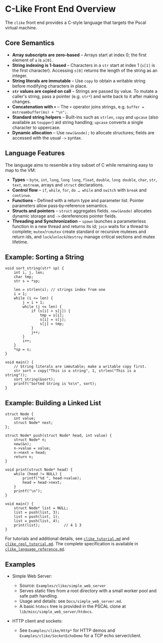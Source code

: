 # C-Like Front End Overview

The `clike` front end provides a C-style language that targets the
Pscal virtual machine.

## Core Semantics

- **Array subscripts are zero-based** – Arrays start at index 0; the first
  element of `a` is `a[0]`.
- **String indexing is 1-based** – Characters in a `str` start at index 1
  (`s[1]` is the first character). Accessing `s[0]` returns the length of the
  string as an integer.
- **String literals are immutable** – Use `copy` to obtain a writable
  string before modifying characters in place.
- **`str` values are copied on call** – Strings are passed by value. To
  mutate a caller's string, pass a pointer (e.g. `str*`) and write back to
  it after making changes.
- **Concatenation with `+`** – The `+` operator joins strings, e.g.
  `buffer = mstreambuffer(ms) + "\n";`.
- **Standard string helpers** – Built-ins such as `strlen`, `copy` and
  `upcase` (also available as `toupper`) aid string handling; `upcase`
  converts a single character to uppercase.
- **Dynamic allocation** – Use `new(&node);` to allocate structures;
  fields are accessed with the usual `->` syntax.

## Language Features

The language aims to resemble a tiny subset of C while remaining easy to map
to the VM:

- **Types** – `byte`, `int`, `long`, `long long`, `float`, `double`,
  `long double`, `char`, `str`, `text`, `mstream`, arrays and `struct`
  declarations.
- **Control flow** – `if`, `while`, `for`, `do … while` and `switch` with
  `break` and `continue`.
- **Functions** – Defined with a return type and parameter list. Pointer
  parameters allow pass‑by‑reference semantics.
- **Structs and pointers** – `struct` aggregates fields. `new(&node)` allocates
  dynamic storage and `->` dereferences pointer fields.
- **Threading and Synchronization** – `spawn` launches a parameterless function in a new thread and returns its id; `join` waits for a thread to complete; `mutex`/`rcmutex` create standard or recursive mutexes and return ids, and `lock`/`unlock`/`destroy` manage critical sections and mutex lifetime.

## Example: Sorting a String

```clike
void sort_string(str* sp) {
    int i, j, len;
    char tmp;
    str s = *sp;

    len = strlen(s); // strings index from one
    i = 1;
    while (i <= len) {
        j = i + 1;
        while (j <= len) {
            if (s[i] > s[j]) {
                tmp = s[i];
                s[i] = s[j];
                s[j] = tmp;
            }
            j++;
        }
        i++;
    }
    *sp = s;
}

void main() {
    // String literals are immutable; make a writable copy first.
    str sort = copy("This is a string", 1, strlen("This is a string"));
    sort_string(&sort);
    printf("Sorted String is %s\n", sort);
}

```

## Example: Building a Linked List

```clike
struct Node {
    int value;
    struct Node* next;
};

struct Node* push(struct Node* head, int value) {
    struct Node* n;
    new(&n);
    n->value = value;
    n->next = head;
    return n;
}

void print(struct Node* head) {
    while (head != NULL) {
        printf("%d ", head->value);
        head = head->next;
    }
    printf("\n");
}

void main() {
    struct Node* list = NULL;
    list = push(list, 3);
    list = push(list, 1);
    list = push(list, 4);
    print(list);           // 4 1 3
}

```

For tutorials and additional details, see
[`clike_tutorial.md`](clike_tutorial.md) and
[`clike_repl_tutorial.md`](clike_repl_tutorial.md). The complete
specification is available in
[`clike_language_reference.md`](clike_language_reference.md).

## Examples

- Simple Web Server:
  - Source: `Examples/clike/simple_web_server`
  - Serves static files from a root directory with a small worker pool and safe path handling.
  - Usage and details: see `Docs/simple_web_server.md`.
  - A basic `htdocs` tree is provided in the PSCAL clone at `lib/misc/simple_web_server/htdocs`.

- HTTP client and sockets:
  - See `Examples/clike/Http*` for HTTP demos and `Examples/clike/SocketEchoDemo` for a TCP echo server/client.
